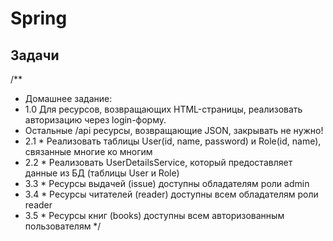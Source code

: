 # Spring

## Задачи
 /**
 * Домашнее задание:
 * 1.0 Для ресурсов, возвращающих HTML-страницы, реализовать авторизацию через login-форму.
 * Остальные /api ресурсы, возвращающие JSON, закрывать не нужно!
 * 2.1 * Реализовать таблицы User(id, name, password) и Role(id, name), связанные многие ко многим
 * 2.2 * Реализовать UserDetailsService, который предоставляет данные из БД (таблицы User и Role)
 * 3.3 * Ресурсы выдачей (issue) доступны обладателям роли admin
 * 3.4 * Ресурсы читателей (reader) доступны всем обладателям роли reader
 * 3.5 * Ресурсы книг (books) доступны всем авторизованным пользователям
 */
